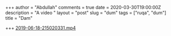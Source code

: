 +++
author = "Abdullah"
comments = true
date = 2020-03-30T19:00:00Z
description = "A video "
layout = "post"
slug = "dum"
tags = ["ruqa", "dum"]
title = "Dam"

+++
[2019-06-18-215020331.mp4](/uploads/2019-06-18-215020331.mp4 "2019-06-18-215020331.mp4")